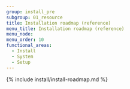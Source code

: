 ```yaml
---
group: install_pre
subgroup: 01_resource
title: Installation roadmap (reference)
menu_title: Installation roadmap (reference)
menu_node:
menu_order: 10
functional_areas:
  - Install
  - System
  - Setup
---
```


{% include install/install-roadmap.md %}
